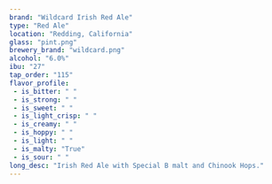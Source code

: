 ```yaml
---
brand: "Wildcard Irish Red Ale"
type: "Red Ale"
location: "Redding, California"
glass: "pint.png"
brewery_brand: "wildcard.png"
alcohol: "6.0%"
ibu: "27"
tap_order: "115"
flavor_profile:
 - is_bitter: " "
 - is_strong: " "
 - is_sweet: " "
 - is_light_crisp: " "
 - is_creamy: " "
 - is_hoppy: " "
 - is_light: " "
 - is_malty: "True"
 - is_sour: " "
long_desc: "Irish Red Ale with Special B malt and Chinook Hops."
---
```

